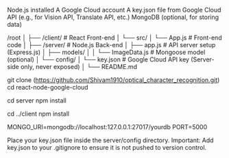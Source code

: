 Node.js installed
A Google Cloud account
A key.json file from Google Cloud API (e.g., for Vision API, Translate API, etc.)
MongoDB (optional, for storing data)

/root
│
├── /client/ # React Front-end
│ └── src/
│ └── App.js # Front-end code
│
├── /server/ # Node.js Back-end
│ ├── app.js # API server setup (Express.js)
│ ├── models/
│ │ └── ImageData.js # Mongoose model (optional)
│ └── config/
│ └── key.json # Google Cloud API key (Server-side only, never exposed)
│
└── README.md

git clone (https://github.com/Shivam1910/optical_character_recognition.git)
cd react-node-google-cloud

cd server
npm install

cd ../client
npm install

MONGO_URI=mongodb://localhost:127.0.0.1:27017/yourdb
PORT=5000

Place your key.json file inside the server/config directory.
Important: Add key.json to your .gitignore to ensure it is not pushed to version control.
